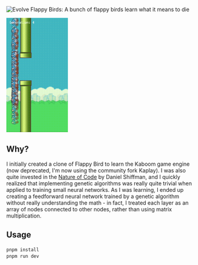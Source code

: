 ![Evolve Flappy Birds: A bunch of flappy birds learn what it means to die](https://banner.natmfat.com/api/banner?title=evolve-flappy-birds&description=A%20bunch%20of%20flappy%20birds%20learn%20what%20it%20means%20to%20die&stack=javascript)

<img src="./preview.gif" height="300px"/>

## Why?

I initially created a clone of Flappy Bird to learn the Kaboom game engine (now deprecated, I'm now using the community fork Kaplay). I was also quite invested in the [Nature of Code](https://natureofcode.com/) by Daniel Shiffman, and I quickly realized that implementing genetic algorithms was really quite trivial when applied to training small neural networks. As I was learning, I ended up creating a feedforward neural network trained by a genetic algorithm without really understanding the math - in fact, I treated each layer as an array of nodes connected to other nodes, rather than using matrix multiplication.

## Usage

```bash
pnpm install
pnpm run dev
```
